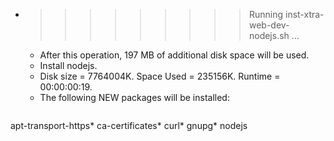 * >>>>>>>>> Running inst-xtra-web-dev-nodejs.sh ...
  * After this operation, 197 MB of additional disk space will be used.
  * Install nodejs.
  * Disk size = 7764004K. Space Used = 235156K. Runtime = 00:00:00:19.
  * The following NEW packages will be installed:
  ```bash
apt-transport-https* ca-certificates* curl* gnupg* nodejs
  ```
